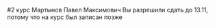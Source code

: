 #2 курс
Мартынов Павел Максимович
Вы разрешили сдать до 13.11, потому что на курс был записан позже
